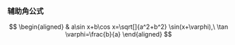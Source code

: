 ### 辅助角公式

$$
\begin{aligned}
	& a\sin x+b\cos x=\sqrt[]{a^2+b^2} \sin(x+\varphi),\ \tan \varphi=\frac{b}{a}
\end{aligned}
$$

